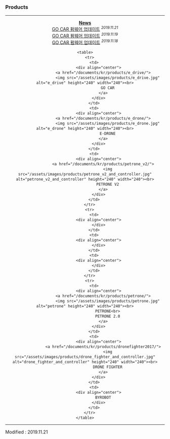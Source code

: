 ### Products

---

<div align="center">
    <a href="/documents/kr/news/2019"><b>News</b></a><br>
    <a href="/documents/kr/products/e_drive/log/updates/firmware/#heading-20191121">GO CAR 펌웨어 업데이트</a> <sup><i>2019.11.21</i></sup><br>
    <a href="/documents/kr/products/e_drive/log/updates/firmware/#heading-20191119">GO CAR 펌웨어 업데이트</a> <sup><i>2019.11.19</i></sup><br>
    <a href="/documents/kr/products/e_drive/log/updates/firmware/#heading-20191118">GO CAR 펌웨어 업데이트</a> <sup><i>2019.11.18</i></sup><br>
</div>

<div align="center">

    <table>
        <tr>
            <td>
                <div align="center">
                    <a href="/documents/kr/products/e_drive/">
                        <img src="/assets/images/products/e_drive.jpg" alt="e_drive" height="240" width="240"><br>
                        GO CAR
                    </a>
                </div>
            </td>
            <td>
                <div align="center">
                    <a href="/documents/kr/products/e_drone/">
                        <img src="/assets/images/products/e_drone.jpg" alt="e_drone" height="240" width="240"><br>
                        E-DRONE
                    </a>
                </div>
            </td>
            <td>
                <div align="center">
                    <a href="/documents/kr/products/petrone_v2/">
                        <img src="/assets/images/products/petrone_v2_and_controller.jpg" alt="petrone_v2_and_controller" height="240" width="240"><br>
                        PETRONE V2
                    </a>
                </div>
            </td>
        </tr>
        <tr>
            <td>
                <div align="center">
                </div>
            </td>
            <td>
                <div align="center">
                </div>
            </td>
            <td>
                <div align="center">
                </div>
            </td>
        </tr>
        <tr>
            <td>
                <div align="center">
                    <a href="/documents/kr/products/petrone/">
                        <img src="/assets/images/products/petrone.jpg" alt="petrone" height="240" width="240"><br>
                        PETRONE<br>
                        PETRONE 2.0
                    </a>
                </div>
            </td>
            <td>
                <div align="center">
                    <a href="/documents/kr/products/dronefighter2017/">
                        <img src="/assets/images/products/drone_fighter_and_controller.jpg" alt="drone_fighter_and_controller" height="240" width="240"><br>
                        DRONE FIGHTER
                    </a>
                </div>
            </td>
            <td>
                <div align="center">
                    BYROBOT
                </div>
            </td>
        </tr>
    </table>

</div>

---


Modified : 2019.11.21
